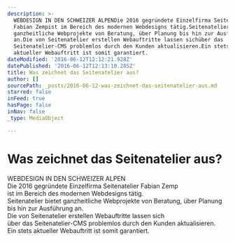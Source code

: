 ```yaml
---
description: >-
  WEBDESIGN IN DEN SCHWEIZER ALPENDie 2016 gegründete Einzelfirma Seitenatelier
  Fabian Zempist im Bereich des modernen Webdesigns tätig.Seitenatelier bietet
  ganzheitliche Webprojekte von Beratung, über Planung bis hin zur Ausführung
  an.Die von Seitenatelier erstellen Webauftritte lassen sichüber das
  Seitenatelier-CMS problemlos durch den Kunden aktualisieren.Ein stets
  aktueller Webauftritt ist somit garantiert.
dateModified: '2016-06-12T12:12:21.928Z'
datePublished: '2016-06-12T12:13:10.285Z'
title: Was zeichnet das Seitenatelier aus?
author: []
sourcePath: _posts/2016-06-12-was-zeichnet-das-seitenatelier-aus.md
starred: false
inFeed: true
hasPage: false
inNav: false
_type: MediaObject

---
```

# Was zeichnet das Seitenatelier aus?

WEBDESIGN IN DEN SCHWEIZER ALPEN  
Die 2016 gegründete Einzelfirma Seitenatelier Fabian Zemp  
ist im Bereich des modernen Webdesigns tätig.  
Seitenatelier bietet ganzheitliche Webprojekte von Beratung, über Planung bis hin zur Ausführung an.  
Die von Seitenatelier erstellen Webauftritte lassen sich  
über das Seitenatelier-CMS problemlos durch den Kunden aktualisieren.  
Ein stets aktueller Webauftritt ist somit garantiert.